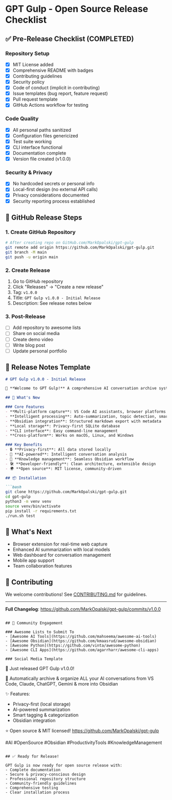 # GPT Gulp - Open Source Release Checklist

## ✅ Pre-Release Checklist (COMPLETED)

### Repository Setup
- [x] MIT License added
- [x] Comprehensive README with badges
- [x] Contributing guidelines
- [x] Security policy
- [x] Code of conduct (implicit in contributing)
- [x] Issue templates (bug report, feature request)
- [x] Pull request template
- [x] GitHub Actions workflow for testing

### Code Quality
- [x] All personal paths sanitized
- [x] Configuration files genericized
- [x] Test suite working
- [x] CLI interface functional
- [x] Documentation complete
- [x] Version file created (v1.0.0)

### Security & Privacy
- [x] No hardcoded secrets or personal info
- [x] Local-first design (no external API calls)
- [x] Privacy considerations documented
- [x] Security reporting process established

## 🚀 GitHub Release Steps

### 1. Create GitHub Repository

```bash
# After creating repo on GitHub.com/MarkOpalski/gpt-gulp
git remote add origin https://github.com/MarkOpalski/gpt-gulp.git
git branch -M main
git push -u origin main
```

### 2. Create Release

1. Go to GitHub repository
2. Click "Releases" → "Create a new release"
3. Tag: `v1.0.0`
4. Title: `GPT Gulp v1.0.0 - Initial Release`
5. Description: See release notes below

### 3. Post-Release

- [ ] Add repository to awesome lists
- [ ] Share on social media
- [ ] Create demo video
- [ ] Write blog post
- [ ] Update personal portfolio

## 📝 Release Notes Template

```markdown
# GPT Gulp v1.0.0 - Initial Release

🎉 **Welcome to GPT Gulp!** A comprehensive AI conversation archive system that captures, processes, and organizes conversations from multiple AI platforms.

## 🚀 What's New

### Core Features
- **Multi-platform capture**: VS Code AI assistants, browser platforms (Claude.ai, ChatGPT, Gemini, Perplexity)
- **Intelligent processing**: Auto-summarization, topic detection, smart tagging
- **Obsidian integration**: Structured markdown export with metadata
- **Local storage**: Privacy-first SQLite database
- **CLI interface**: Easy command-line management
- **Cross-platform**: Works on macOS, Linux, and Windows

### Key Benefits
- 🔒 **Privacy-first**: All data stored locally
- 🤖 **AI-powered**: Intelligent conversation analysis
- 📝 **Knowledge management**: Seamless Obsidian workflow
- 🛠️ **Developer-friendly**: Clean architecture, extensible design
- 🌍 **Open source**: MIT license, community-driven

## 📦 Installation

```bash
git clone https://github.com/MarkOpalski/gpt-gulp.git
cd gpt-gulp
python3 -m venv venv
source venv/bin/activate
pip install -r requirements.txt
./run.sh test
```

## 🎯 What's Next

- Browser extension for real-time web capture
- Enhanced AI summarization with local models
- Web dashboard for conversation management
- Mobile app support
- Team collaboration features

## 🙏 Contributing

We welcome contributions! See [CONTRIBUTING.md](CONTRIBUTING.md) for guidelines.

---

**Full Changelog**: https://github.com/MarkOpalski/gpt-gulp/commits/v1.0.0
```

## 🌟 Community Engagement

### Awesome Lists to Submit To
- [Awesome AI Tools](https://github.com/mahseema/awesome-ai-tools)
- [Awesome Obsidian](https://github.com/kmaasrud/awesome-obsidian)
- [Awesome Python](https://github.com/vinta/awesome-python)
- [Awesome CLI Apps](https://github.com/agarrharr/awesome-cli-apps)

### Social Media Template
```
🎉 Just released GPT Gulp v1.0.0! 

🤖 Automatically archive & organize ALL your AI conversations from VS Code, Claude, ChatGPT, Gemini & more into Obsidian

✨ Features:
- Privacy-first (local storage)
- AI-powered summarization  
- Smart tagging & categorization
- Obsidian integration

⭐ Open source & MIT licensed!
https://github.com/MarkOpalski/gpt-gulp

#AI #OpenSource #Obsidian #ProductivityTools #KnowledgeManagement
```

## ✅ Ready for Release!

GPT Gulp is now ready for open source release with:
- Complete documentation
- Secure & privacy-conscious design
- Professional repository structure
- Community-friendly guidelines
- Comprehensive testing
- Clear installation process

